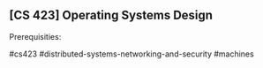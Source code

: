 ## [CS 423] Operating Systems Design

Prerequisities:


#cs423
#distributed-systems-networking-and-security
#machines